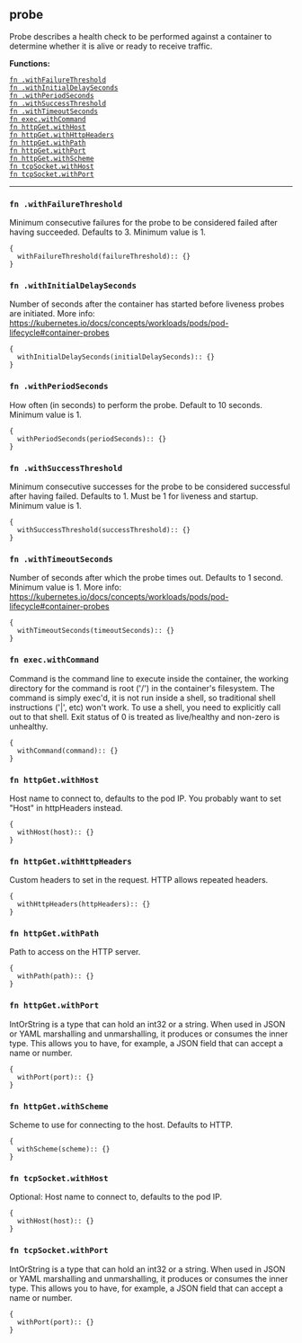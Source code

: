 
## probe
Probe describes a health check to be performed against a container to determine whether it is alive or ready to receive traffic.

**Functions:**

[`fn .withFailureThreshold`](#fn-withfailurethreshold)  
[`fn .withInitialDelaySeconds`](#fn-withinitialdelayseconds)  
[`fn .withPeriodSeconds`](#fn-withperiodseconds)  
[`fn .withSuccessThreshold`](#fn-withsuccessthreshold)  
[`fn .withTimeoutSeconds`](#fn-withtimeoutseconds)  
[`fn exec.withCommand`](#fn-execwithcommand)  
[`fn httpGet.withHost`](#fn-httpgetwithhost)  
[`fn httpGet.withHttpHeaders`](#fn-httpgetwithhttpheaders)  
[`fn httpGet.withPath`](#fn-httpgetwithpath)  
[`fn httpGet.withPort`](#fn-httpgetwithport)  
[`fn httpGet.withScheme`](#fn-httpgetwithscheme)  
[`fn tcpSocket.withHost`](#fn-tcpsocketwithhost)  
[`fn tcpSocket.withPort`](#fn-tcpsocketwithport)  

---


### `fn .withFailureThreshold`
Minimum consecutive failures for the probe to be considered failed after having succeeded. Defaults to 3. Minimum value is 1.
```jsonnet
{
  withFailureThreshold(failureThreshold):: {}
}
```

### `fn .withInitialDelaySeconds`
Number of seconds after the container has started before liveness probes are initiated. More info: https://kubernetes.io/docs/concepts/workloads/pods/pod-lifecycle#container-probes
```jsonnet
{
  withInitialDelaySeconds(initialDelaySeconds):: {}
}
```

### `fn .withPeriodSeconds`
How often (in seconds) to perform the probe. Default to 10 seconds. Minimum value is 1.
```jsonnet
{
  withPeriodSeconds(periodSeconds):: {}
}
```

### `fn .withSuccessThreshold`
Minimum consecutive successes for the probe to be considered successful after having failed. Defaults to 1. Must be 1 for liveness and startup. Minimum value is 1.
```jsonnet
{
  withSuccessThreshold(successThreshold):: {}
}
```

### `fn .withTimeoutSeconds`
Number of seconds after which the probe times out. Defaults to 1 second. Minimum value is 1. More info: https://kubernetes.io/docs/concepts/workloads/pods/pod-lifecycle#container-probes
```jsonnet
{
  withTimeoutSeconds(timeoutSeconds):: {}
}
```

### `fn exec.withCommand`
Command is the command line to execute inside the container, the working directory for the command  is root ('/') in the container's filesystem. The command is simply exec'd, it is not run inside a shell, so traditional shell instructions ('|', etc) won't work. To use a shell, you need to explicitly call out to that shell. Exit status of 0 is treated as live/healthy and non-zero is unhealthy.
```jsonnet
{
  withCommand(command):: {}
}
```

### `fn httpGet.withHost`
Host name to connect to, defaults to the pod IP. You probably want to set "Host" in httpHeaders instead.
```jsonnet
{
  withHost(host):: {}
}
```

### `fn httpGet.withHttpHeaders`
Custom headers to set in the request. HTTP allows repeated headers.
```jsonnet
{
  withHttpHeaders(httpHeaders):: {}
}
```

### `fn httpGet.withPath`
Path to access on the HTTP server.
```jsonnet
{
  withPath(path):: {}
}
```

### `fn httpGet.withPort`
IntOrString is a type that can hold an int32 or a string.  When used in JSON or YAML marshalling and unmarshalling, it produces or consumes the inner type.  This allows you to have, for example, a JSON field that can accept a name or number.
```jsonnet
{
  withPort(port):: {}
}
```

### `fn httpGet.withScheme`
Scheme to use for connecting to the host. Defaults to HTTP.
```jsonnet
{
  withScheme(scheme):: {}
}
```

### `fn tcpSocket.withHost`
Optional: Host name to connect to, defaults to the pod IP.
```jsonnet
{
  withHost(host):: {}
}
```

### `fn tcpSocket.withPort`
IntOrString is a type that can hold an int32 or a string.  When used in JSON or YAML marshalling and unmarshalling, it produces or consumes the inner type.  This allows you to have, for example, a JSON field that can accept a name or number.
```jsonnet
{
  withPort(port):: {}
}
```

